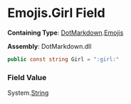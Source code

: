 # Emojis\.Girl Field

**Containing Type**: [DotMarkdown](../../README.md)\.[Emojis](../README.md)

**Assembly**: DotMarkdown\.dll

```csharp
public const string Girl = ":girl:"
```

### Field Value

System\.[String](https://docs.microsoft.com/en-us/dotnet/api/system.string)